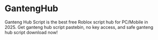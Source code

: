 # GantengHub
Ganteng Hub Script is the best free Roblox script hub for PC/Mobile in 2025. Get ganteng hub script pastebin, no key access, and safe ganteng hub script download now!
